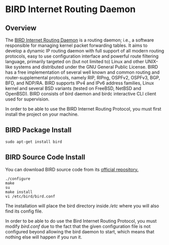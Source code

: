 # BIRD Internet Routing Daemon

## Overview

The [BIRD Internet Routing Daemon](https://bird.network.cz/) is a routing
daemon; i.e., a software responsible for managing kernel packet forwarding
tables. It aims to develop a dynamic IP routing daemon with full support of
all modern routing protocols, easy to use configuration interface and powerful
route filtering language, primarily targeted on (but not limited to) Linux and
other UNIX-like systems and distributed under the GNU General Public License.
BIRD has a free implementation of several well known and common routing and
router-supplemental protocols, namely RIP, RIPng, OSPFv2, OSPFv3, BGP, BFD,
and NDP/RA. BIRD supports IPv4 and IPv6 address families, Linux kernel and
several BSD variants (tested on FreeBSD, NetBSD and OpenBSD). BIRD consists
of bird daemon and birdc interactive CLI client used for supervision.

In order to be able to use the BIRD Internet Routing Protocol, you must first
install the project on your machine.

## BIRD Package Install

```shell
sudo apt-get install bird
```

## BIRD Source Code Install

You can download BIRD source code from its
[official repository.](https://gitlab.labs.nic.cz/labs/bird/)

```shell
./configure
make
su
make install
vi /etc/bird/bird.conf
```

The installation will place the bird directory inside */etc* where you will
also find its config file.

In order to be able to do use the Bird Internet Routing Protocol, you must
modify *bird.conf* due to the fact that the given configuration file is not
configured beyond allowing the bird daemon to start, which means that nothing
else will happen if you run it.
